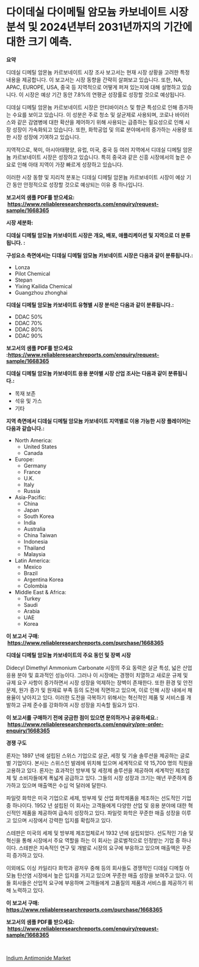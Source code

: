 <p><h1>다이데실 다이메틸 암모늄 카보네이트 시장 분석 및 2024년부터 2031년까지의 기간에 대한 크기 예측.</h1></p><p><strong>요약</strong></p>
<p><p>디데실 디메틸 암몬늄 카르보네이트 시장 조사 보고서는 현재 시장 상황을 고려한 특정 내용을 제공합니다. 이 보고서는 시장 동향을 간략히 살펴보고 있습니다. 또한, NA, APAC, EUROPE, USA, 중국 등 지역적으로 어떻게 퍼져 있는지에 대해 설명하고 있습니다. 이 시장은 예상 기간 동안 7.8%의 연평균 성장률로 성장할 것으로 예상됩니다.</p><p>디데실 디메틸 암몬늄 카르보네이트 시장은 안티바이러스 및 항균 특성으로 인해 증가하는 수요를 보이고 있습니다. 이 성분은 주로 청소 및 살균제로 사용되며, 코로나 바이러스와 같은 감염병에 대한 확산을 제어하기 위해 사용되는 급증하는 필요성으로 인해 시장 성장이 가속화되고 있습니다. 또한, 화학공업 및 의료 분야에서의 증가하는 사용량 또한 시장 성장에 기여하고 있습니다.</p><p>지역적으로, 북미, 아시아태평양, 유럽, 미국, 중국 등 여러 지역에서 디데실 디메틸 암몬늄 카르보네이트 시장은 성장하고 있습니다. 특히 중국과 같은 신흥 시장에서의 높은 수요로 인해 아태 지역이 가장 빠르게 성장하고 있습니다.</p><p>이러한 시장 동향 및 지리적 분포는 디데실 디메틸 암몬늄 카르보네이트 시장이 예상 기간 동안 안정적으로 성장할 것으로 예상되는 이유 중 하나입니다.</p></p>
<p><strong>보고서의 샘플 PDF를 받으세요: &nbsp;<a href="https://www.reliableresearchreports.com/enquiry/request-sample/1668365">https://www.reliableresearchreports.com/enquiry/request-sample/1668365</a></strong></p>
<p><strong>시장 세분화:</strong></p>
<p><strong> 디데실 디메틸 암모늄 카보네이트 시장은 개요, 배포, 애플리케이션 및 지역으로 더 분류됩니다. :</strong></p>
<p><strong>구성요소 측면에서는 디데실 디메틸 암모늄 카보네이트 시장은 다음과 같이 분류됩니다.:</strong></p>
<p><ul><li>Lonza</li><li>Pilot Chemical</li><li>Stepan</li><li>Yixing Kailida Chemical</li><li>Guangzhou zhonghai</li></ul></p>
<p><strong> 디데실 디메틸 암모늄 카보네이트 유형별 시장 분석은 다음과 같이 분류됩니다.:</strong></p>
<p><ul><li>DDAC 50%</li><li>DDAC 70%</li><li>DDAC 80%</li><li>DDAC 90%</li></ul></p>
<p><strong>보고서의 샘플 PDF를 받으세요 :<a href="https://www.reliableresearchreports.com/enquiry/request-sample/1668365">https://www.reliableresearchreports.com/enquiry/request-sample/1668365</a></strong></p>
<p><strong> 디데실 디메틸 암모늄 카보네이트 응용 분야별 시장 산업 조사는 다음과 같이 분류됩니다.:</strong></p>
<p><ul><li>목재 보존</li><li>석유 및 가스</li><li>기타</li></ul></p>
<p><strong>지역 측면에서 디데실 디메틸 암모늄 카보네이트 지역별로 이용 가능한 시장 플레이어는 다음과 같습니다.:</strong></p>
<p><ul>
    <li>
        North America:
        <ul>
            <li>United States</li>
            <li>Canada</li>
        </ul>
    </li>
    <li>
        Europe:
        <ul>
            <li>Germany</li>
            <li>France</li>
            <li>U.K.</li>
            <li>Italy</li>
            <li>Russia</li>
        </ul>
    </li>
    <li>
        Asia-Pacific:
        <ul>
            <li>China</li>
            <li>Japan</li>
            <li>South Korea</li>
            <li>India</li>
            <li>Australia</li>
            <li>China Taiwan</li>
            <li>Indonesia</li>
            <li>Thailand</li>
            <li>Malaysia</li>
        </ul>
    </li>
    <li>
        Latin America:
        <ul>
            <li>Mexico</li>
            <li>Brazil</li>
            <li>Argentina Korea</li>
            <li>Colombia</li>
        </ul>
    </li>
    <li>
        Middle East & Africa:
        <ul>
            <li>Turkey</li>
            <li>Saudi</li>
            <li>Arabia</li>
            <li>UAE</li>
            <li>Korea</li>
        </ul>
    </li>
    </ul></p>
<p><strong>이 보고서 구매: &nbsp;<a href="https://www.reliableresearchreports.com/purchase/1668365">https://www.reliableresearchreports.com/purchase/1668365</a></strong></p>
<p><strong>디데실 디메틸 암모늄 카보네이트의 주요 동인 및 장벽 시장</strong></p>
<p><p>Didecyl Dimethyl Ammonium Carbonate 시장의 주요 동력은 살균 특성, 넓은 산업 응용 분야 및 효과적인 성능이다. 그러나 이 시장에는 경쟁이 치열하고 새로운 규제 및 규제 요구 사항이 증가하면서 시장 성장을 억제하는 장벽이 존재한다. 또한 환경 및 안전 문제, 원가 증가 및 원재료 부족 등의 도전에 직면하고 있으며, 이로 인해 시장 내에서 채용율이 낮아지고 있다. 이러한 도전을 극복하기 위해서는 혁신적인 제품 및 서비스를 개발하고 규제 준수를 강화하여 시장 성장을 지속할 필요가 있다.</p></p>
<p><strong>이 보고서를 구매하기 전에 궁금한 점이 있으면 문의하거나 공유하세요.: &nbsp;<a href="https://www.reliableresearchreports.com/enquiry/pre-order-enquiry/1668365">https://www.reliableresearchreports.com/enquiry/pre-order-enquiry/1668365</a></strong></p>
<p><strong>경쟁 구도</strong></p>
<p><p>론자는 1897 년에 설립된 스위스 기업으로 살균, 세정 및 기술 솔루션을 제공하는 글로벌 기업이다. 본사는 스위스인 발레에 위치해 있으며 세계적으로 약 15,700 명의 직원을 고용하고 있다. 론자는 효과적인 방부제 및 세정제 솔루션을 제공하여 세계적인 제조업체 및 소비자들에게 폭넓게 공급하고 있다. 그들의 시장 성장과 크기는 매년 꾸준하게 증가하고 있으며 매출액은 수십 억 달러에 달한다.</p><p>파일럿 화학은 미국 기업으로 세제, 방부제 및 산업 화학제품을 제조하는 선도적인 기업 중 하나이다. 1952 년 설립된 이 회사는 고객들에게 다양한 산업 및 응용 분야에 대한 혁신적인 제품을 제공하여 급속히 성장하고 있다. 파일럿 화학은 꾸준한 매출 성장을 이루고 있으며 시장에서 강력한 입지를 확립하고 있다.</p><p>스테판은 미국의 세제 및 방부제 제조업체로서 1932 년에 설립되었다. 선도적인 기술 및 혁신을 통해 시장에서 주요 역할을 하는 이 회사는 글로벌적으로 인정받는 기업 중 하나이다. 스테판은 지속적인 연구 및 개발로 시장의 요구에 부응하고 있으며 매출액은 꾸준히 증가하고 있다.</p><p>이외에도 이싱 카일리다 화학과 광저우 중해 등의 회사들도 경쟁적인 디데실 디메칠 아모늄 탄산염 시장에서 높은 입지를 가지고 있으며 꾸준한 매출 성장을 보여주고 있다. 이들 회사들은 산업적 요구에 부응하며 고객들에게 고품질의 제품과 서비스를 제공하기 위해 노력하고 있다.</p></p>
<p><strong>이 보고서 구매: &nbsp; <a href="https://www.reliableresearchreports.com/purchase/1668365">https://www.reliableresearchreports.com/purchase/1668365</a></strong></p>
<p><strong>보고서의 샘플 PDF를 받으세요: &nbsp;<a href="https://www.reliableresearchreports.com/enquiry/request-sample/1668365">https://www.reliableresearchreports.com/enquiry/request-sample/1668365</a></strong><strong></strong></p>
<p>&nbsp;</p>
<p><p><a href="https://invited-way-688.notion.site/Global-Indium-Antimonide-Market-Size-and-Market-Trends-Insights-and-Projections-from-2024-to-2031-19b01c30e43342dc9357ec0382455af4">Indium Antimonide Market</a></p></p>